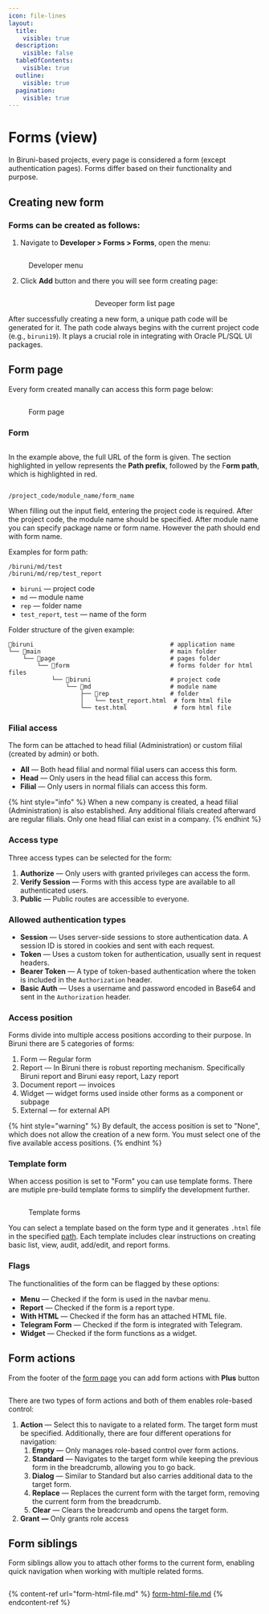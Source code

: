 ```yaml
---
icon: file-lines
layout:
  title:
    visible: true
  description:
    visible: false
  tableOfContents:
    visible: true
  outline:
    visible: true
  pagination:
    visible: true
---
```


# Forms (view)

In Biruni-based projects, every page is considered a form (except authentication pages). Forms differ based on their functionality and purpose.

## Creating new form

### Forms can be created as follows:

1. Navigate to **Developer > Forms > Forms**, open the menu:

<figure><img src="../../.gitbook/assets/image (22).png" alt=""><figcaption><p>Developer menu</p></figcaption></figure>

2. Click **Add** button and there you will see form creating page:

<div align="center"><figure><img src="../../.gitbook/assets/image (23).png" alt=""><figcaption><p>Deveoper form list page</p></figcaption></figure></div>

After successfully creating a new form, a unique path code will be generated for it. The path code always begins with the current project code (e.g., `biruni19`). It plays a crucial role in integrating with Oracle PL/SQL UI packages.

## Form page

Every form created manally can access this form page below:

<figure><img src="../../.gitbook/assets/form.png" alt=""><figcaption><p>Form page</p></figcaption></figure>

### Form

<figure><img src="../../.gitbook/assets/image (18).png" alt=""><figcaption></figcaption></figure>

In the example above, the full URL of the form is given. The section highlighted in yellow represents the **Path prefix**, followed by the F**orm path**, which is highlighted in red.

<figure><img src="../../.gitbook/assets/image (16).png" alt=""><figcaption></figcaption></figure>

```
/project_code/module_name/form_name
```

When filling out the input field, entering the project code is required. After the project code, the module name should be specified. After module name you can specify package name or form name. However the path should end with form name.

Examples for form path:

```
/biruni/md/test
/biruni/md/rep/test_report
```

* `biruni` — project code
* `md` — module name
* `rep` — folder name
* `test_report`, `test` — name of the form

Folder structure of the given example:

```
📁biruni                                      # application name
└── 📁main                                    # main folder
    └── 📁page                                # pages folder
        └── 📁form                            # forms folder for html files
            └── 📁biruni                      # project code
                └── 📁md                      # module name
                    ├── 📁rep                 # folder
                    │   └── test_report.html  # form html file
                    └── test.html             # form html file
```

### Filial access

The form can be attached to head filial (Administration) or custom filial (created by admin) or both.

* **All** — Both head filial and normal filial users can access this form.
* **Head** — Only users in the head filial can access this form.
* **Filial** — Only users in normal filials can access this form.

{% hint style="info" %}
When a new company is created, a head filial (Administration) is also established. Any additional filials created afterward are regular filials. Only one head filial can exist in a company.
{% endhint %}

### Access type

Three access types can be selected for the form:

1. **Authorize** — Only users with granted privileges can access the form.
2. **Verify Session** — Forms with this access type are available to all authenticated users.
3. **Public** — Public routes are accessible to everyone.

### Allowed authentication types

* **Session** — Uses server-side sessions to store authentication data. A session ID is stored in cookies and sent with each request.
* **Token** — Uses a custom token for authentication, usually sent in request headers.
* **Bearer Token** — A type of token-based authentication where the token is included in the `Authorization` header.
* **Basic Auth** — Uses a username and password encoded in Base64 and sent in the `Authorization` header.

### Access position

Forms divide into multiple access positions according to their purpose. In Biruni there are 5 categories of forms:

1. Form — Regular form
2. Report — In Biruni there is robust reporting mechanism. Specifically  Biruni report and Biruni easy report, Lazy report
3. Document report — invoices
4. Widget — widget forms used inside other forms as a component or subpage
5. External — for external API

{% hint style="warning" %}
By default, the access position is set to "None", which does not allow the creation of a new form. You must select one of the five available access positions.
{% endhint %}

### Template form

When access position is set to "Form" you can use template forms. There are mutiple pre-build template forms to simplify the development further.

<figure><img src="../../.gitbook/assets/image (32).png" alt=""><figcaption><p>Template forms</p></figcaption></figure>

You can select a template based on the form type and it generates `.html` file in the specified [path](./#form). Each template includes clear instructions on creating basic list, view, audit, add/edit, and report forms.

### Flags

The functionalities of the form can be flagged by these options:

* **Menu** — Checked if the form is used in the navbar menu.
* **Report** — Checked if the form is a report type.
* **With HTML** — Checked if the form has an attached HTML file.
* **Telegram Form** — Checked if the form is integrated with Telegram.
* **Widget** — Checked if the form functions as a widget.

## **Form actions**

From the footer of the [form page](./#form-page) you can add form actions with **Plus** button

<figure><img src="../../.gitbook/assets/image (21).png" alt=""><figcaption></figcaption></figure>

There are two types of form actions and both of them enables role-based control:

1. **Action** — Select this to navigate to a related form. The target form must be specified. Additionally, there are four different operations for navigation:
   1. **Empty** — Only manages role-based control over form actions.
   2. **Standard** — Navigates to the target form while keeping the previous form in the breadcrumb, allowing you to go back.
   3. **Dialog** — Similar to Standard but also carries additional data to the target form.
   4. **Replace** — Replaces the current form with the target form, removing the current form from the breadcrumb.
   5. **Clear** — Clears the breadcrumb and opens the target form.
2. **Grant** **—** Only grants role access

## **Form siblings**

Form siblings allow you to attach other forms to the current form, enabling quick navigation when working with multiple related forms.

<figure><img src="../../.gitbook/assets/image (19).png" alt=""><figcaption></figcaption></figure>

{% content-ref url="form-html-file.md" %}
[form-html-file.md](form-html-file.md)
{% endcontent-ref %}
